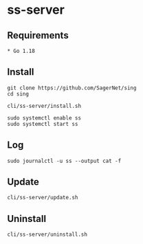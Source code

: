 # ss-server

## Requirements

```
* Go 1.18
```

## Install

```shell
git clone https://github.com/SagerNet/sing
cd sing

cli/ss-server/install.sh

sudo systemctl enable ss
sudo systemctl start ss
```

## Log

```shell
sudo journalctl -u ss --output cat -f
```

## Update

```shell
cli/ss-server/update.sh
```

## Uninstall

```shell
cli/ss-server/uninstall.sh
```